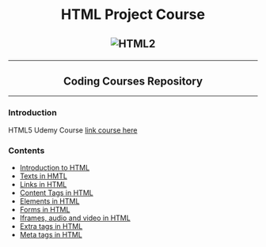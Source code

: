 <h1 align="center">HTML Project Course</h1>
<h2 align="center">

![HTML2](https://i.imgur.com/0WVfHPq.png)

***
</h2>
<h2 align="center">Coding Courses Repository</h2>

***

### Introduction
HTML5 Udemy Course 
[link course here](https://www.udemy.com/course/curso-html5-completo/)


### Contents

- [Introduction to HTML](https://github.com/FacundoPellejero/HTML5-Course/tree/main/Introduction%20to%20HTML)
- [Texts in HMTL](https://github.com/FacundoPellejero/HTML5-Course/tree/main/Texts%20in%20HTML)
- [Links in HTML](https://github.com/FacundoPellejero/HTML5-Course/tree/main/Links%20in%20HTML)
- [Content Tags in HTML](https://github.com/FacundoPellejero/HTML5-Course/tree/main/Tags%20in%20HTML)
- [Elements in HTML](https://github.com/FacundoPellejero/HTML5-Course/tree/main/Elements%20in%20HTML)
- [Forms in HTML](https://github.com/FacundoPellejero/HTML5-Course/tree/main/Forms%20in%20HTML)
- [Iframes, audio and video in HTML](https://github.com/FacundoPellejero/HTML5-Course/tree/main/Iframes%20audio%20and%20video%20in%20HTML)
- [Extra tags in HTML](https://github.com/FacundoPellejero/HTML5-Course/tree/main/Extra%20tags%20in%20HTML)
- [Meta tags in HTML](https://github.com/FacundoPellejero/HTML5-Course/tree/main/Meta%20tags%20in%20HTML)
